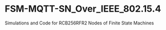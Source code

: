 # FSM-MQTT-SN_Over_IEEE_802.15.4
Simulations and Code for RCB256RFR2 Nodes of Finite State Machines
